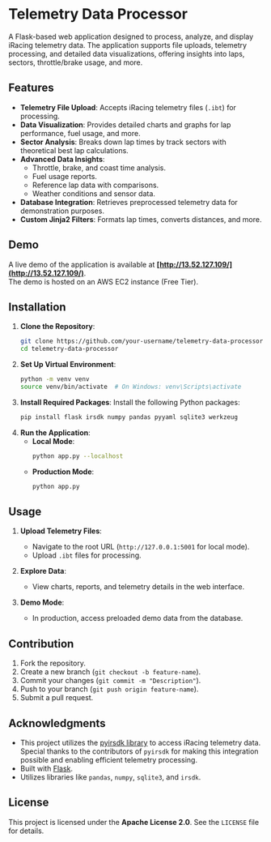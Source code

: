 # Telemetry Data Processor

A Flask-based web application designed to process, analyze, and display iRacing telemetry data. The application supports file uploads, telemetry processing, and detailed data visualizations, offering insights into laps, sectors, throttle/brake usage, and more.

## Features

- **Telemetry File Upload**: Accepts iRacing telemetry files (`.ibt`) for processing.
- **Data Visualization**: Provides detailed charts and graphs for lap performance, fuel usage, and more.
- **Sector Analysis**: Breaks down lap times by track sectors with theoretical best lap calculations.
- **Advanced Data Insights**:
  - Throttle, brake, and coast time analysis.
  - Fuel usage reports.
  - Reference lap data with comparisons.
  - Weather conditions and sensor data.
- **Database Integration**: Retrieves preprocessed telemetry data for demonstration purposes.
- **Custom Jinja2 Filters**: Formats lap times, converts distances, and more.

## Demo

A live demo of the application is available at **[http://13.52.127.109/](http://13.52.127.109/)**.  
The demo is hosted on an AWS EC2 instance (Free Tier).

## Installation

1. **Clone the Repository**:
   ```bash
   git clone https://github.com/your-username/telemetry-data-processor.git
   cd telemetry-data-processor
   ```
2. **Set Up Virtual Environment**:
   ```bash
   python -m venv venv
   source venv/bin/activate  # On Windows: venv\Scripts\activate
   ```
3. **Install Required Packages**: Install the following Python packages:
   ```bash
   pip install flask irsdk numpy pandas pyyaml sqlite3 werkzeug
   ```
4. **Run the Application**:
   - **Local Mode**:
     ```bash
     python app.py --localhost
     ```
   - **Production Mode**:
     ```bash
     python app.py
     ```

## Usage

1. **Upload Telemetry Files**:
   - Navigate to the root URL (`http://127.0.0.1:5001` for local mode).
   - Upload `.ibt` files for processing.

2. **Explore Data**:
   - View charts, reports, and telemetry details in the web interface.

3. **Demo Mode**:
   - In production, access preloaded demo data from the database.

## Contribution

1. Fork the repository.
2. Create a new branch (`git checkout -b feature-name`).
3. Commit your changes (`git commit -m "Description"`).
4. Push to your branch (`git push origin feature-name`).
5. Submit a pull request.

## Acknowledgments

- This project utilizes the [pyirsdk library](https://github.com/kutu/pyirsdk) to access iRacing telemetry data. Special thanks to the contributors of `pyirsdk` for making this integration possible and enabling efficient telemetry processing.
- Built with [Flask](https://flask.palletsprojects.com/).
- Utilizes libraries like `pandas`, `numpy`, `sqlite3`, and `irsdk`.

## License

This project is licensed under the **Apache License 2.0**. See the `LICENSE` file for details.
